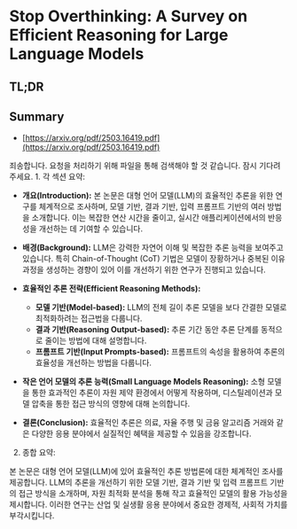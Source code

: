 # Stop Overthinking: A Survey on Efficient Reasoning for Large Language Models
## TL;DR
## Summary
- [https://arxiv.org/pdf/2503.16419.pdf](https://arxiv.org/pdf/2503.16419.pdf)

죄송합니다. 요청을 처리하기 위해 파일을 통해 검색해야 할 것 같습니다. 잠시 기다려 주세요. 1. 각 섹션 요약:

- **개요(Introduction):** 본 논문은 대형 언어 모델(LLM)의 효율적인 추론을 위한 연구를 체계적으로 조사하며, 모델 기반, 결과 기반, 입력 프롬프트 기반의 여러 방법을 소개합니다. 이는 복잡한 연산 시간을 줄이고, 실시간 애플리케이션에서의 반응성을 개선하는 데 기여할 수 있습니다.

- **배경(Background):** LLM은 강력한 자연어 이해 및 복잡한 추론 능력을 보여주고 있습니다. 특히 Chain-of-Thought (CoT) 기법은 모델이 장황하거나 중복된 이유 과정을 생성하는 경향이 있어 이를 개선하기 위한 연구가 진행되고 있습니다.

- **효율적인 추론 전략(Efficient Reasoning Methods):**
  - **모델 기반(Model-based):** LLM의 전체 길이 추론 모델을 보다 간결한 모델로 최적화하려는 접근법을 다룹니다.
  - **결과 기반(Reasoning Output-based):** 추론 기간 동안 추론 단계를 동적으로 줄이는 방법에 대해 설명합니다.
  - **프롬프트 기반(Input Prompts-based):** 프롬프트의 속성을 활용하여 추론의 효율성을 개선하는 방법을 다룹니다.
  
- **작은 언어 모델의 추론 능력(Small Language Models Reasoning):** 소형 모델을 통한 효과적인 추론이 자원 제약 환경에서 어떻게 작용하며, 디스틸레이션과 모델 압축을 통한 접근 방식의 영향에 대해 논의합니다.

- **결론(Conclusion):** 효율적인 추론은 의료, 자율 주행 및 금융 알고리즘 거래와 같은 다양한 응용 분야에서 실질적인 혜택을 제공할 수 있음을 강조합니다.

2. 종합 요약:

본 논문은 대형 언어 모델(LLM)에 있어 효율적인 추론 방법론에 대한 체계적인 조사를 제공합니다. LLM의 추론을 개선하기 위한 모델 기반, 결과 기반 및 입력 프롬프트 기반의 접근 방식을 소개하며, 자원 최적화 분석을 통해 작고 효율적인 모델의 활용 가능성을 제시합니다. 이러한 연구는 산업 및 실생활 응용 분야에서 중요한 경제적, 사회적 가치를 부각시킵니다.